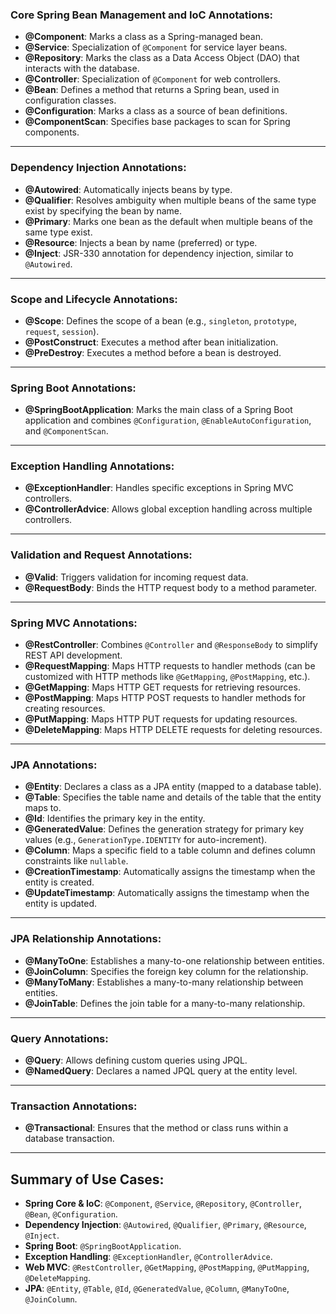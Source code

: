 ### **Core Spring Bean Management and IoC Annotations**:
- **@Component**: Marks a class as a Spring-managed bean.
- **@Service**: Specialization of `@Component` for service layer beans.
- **@Repository**: Marks the class as a Data Access Object (DAO) that interacts with the database.
- **@Controller**: Specialization of `@Component` for web controllers.
- **@Bean**: Defines a method that returns a Spring bean, used in configuration classes.
- **@Configuration**: Marks a class as a source of bean definitions.
- **@ComponentScan**: Specifies base packages to scan for Spring components.

---

### **Dependency Injection Annotations**:
- **@Autowired**: Automatically injects beans by type.
- **@Qualifier**: Resolves ambiguity when multiple beans of the same type exist by specifying the bean by name.
- **@Primary**: Marks one bean as the default when multiple beans of the same type exist.
- **@Resource**: Injects a bean by name (preferred) or type.
- **@Inject**: JSR-330 annotation for dependency injection, similar to `@Autowired`.

---

### **Scope and Lifecycle Annotations**:
- **@Scope**: Defines the scope of a bean (e.g., `singleton`, `prototype`, `request`, `session`).
- **@PostConstruct**: Executes a method after bean initialization.
- **@PreDestroy**: Executes a method before a bean is destroyed.

---

### **Spring Boot Annotations**:
- **@SpringBootApplication**: Marks the main class of a Spring Boot application and combines `@Configuration`, `@EnableAutoConfiguration`, and `@ComponentScan`.

---

### **Exception Handling Annotations**:
- **@ExceptionHandler**: Handles specific exceptions in Spring MVC controllers.
- **@ControllerAdvice**: Allows global exception handling across multiple controllers.

---

### **Validation and Request Annotations**:
- **@Valid**: Triggers validation for incoming request data.
- **@RequestBody**: Binds the HTTP request body to a method parameter.

---

### **Spring MVC Annotations**:
- **@RestController**: Combines `@Controller` and `@ResponseBody` to simplify REST API development.
- **@RequestMapping**: Maps HTTP requests to handler methods (can be customized with HTTP methods like `@GetMapping`, `@PostMapping`, etc.).
- **@GetMapping**: Maps HTTP GET requests for retrieving resources.
- **@PostMapping**: Maps HTTP POST requests to handler methods for creating resources.
- **@PutMapping**: Maps HTTP PUT requests for updating resources.
- **@DeleteMapping**: Maps HTTP DELETE requests for deleting resources.

---

### **JPA Annotations**:
- **@Entity**: Declares a class as a JPA entity (mapped to a database table).
- **@Table**: Specifies the table name and details of the table that the entity maps to.
- **@Id**: Identifies the primary key in the entity.
- **@GeneratedValue**: Defines the generation strategy for primary key values (e.g., `GenerationType.IDENTITY` for auto-increment).
- **@Column**: Maps a specific field to a table column and defines column constraints like `nullable`.
- **@CreationTimestamp**: Automatically assigns the timestamp when the entity is created.
- **@UpdateTimestamp**: Automatically assigns the timestamp when the entity is updated.

---

### **JPA Relationship Annotations**:
- **@ManyToOne**: Establishes a many-to-one relationship between entities.
- **@JoinColumn**: Specifies the foreign key column for the relationship.
- **@ManyToMany**: Establishes a many-to-many relationship between entities.
- **@JoinTable**: Defines the join table for a many-to-many relationship.

---

### **Query Annotations**:
- **@Query**: Allows defining custom queries using JPQL.
- **@NamedQuery**: Declares a named JPQL query at the entity level.

---

### **Transaction Annotations**:
- **@Transactional**: Ensures that the method or class runs within a database transaction.

---

## **Summary of Use Cases**:
- **Spring Core & IoC**: `@Component`, `@Service`, `@Repository`, `@Controller`, `@Bean`, `@Configuration`.
- **Dependency Injection**: `@Autowired`, `@Qualifier`, `@Primary`, `@Resource`, `@Inject`.
- **Spring Boot**: `@SpringBootApplication`.
- **Exception Handling**: `@ExceptionHandler`, `@ControllerAdvice`.
- **Web MVC**: `@RestController`, `@GetMapping`, `@PostMapping`, `@PutMapping`, `@DeleteMapping`.
- **JPA**: `@Entity`, `@Table`, `@Id`, `@GeneratedValue`, `@Column`, `@ManyToOne`, `@JoinColumn`.

